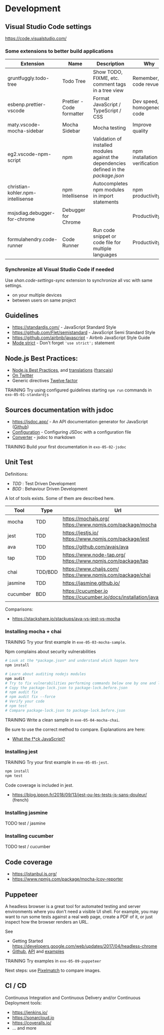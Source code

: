 # Development

## Visual Studio Code settings

https://code.visualstudio.com/

### Some extensions to better build applications

| Extension                         | Name                      | Description                                                                            | Why                           |
| --------------------------------- | ------------------------- | -------------------------------------------------------------------------------------- | ----------------------------- |
| gruntfuggly.todo-tree             | Todo Tree                 | Show TODO, FIXME, etc. comment tags in a tree view                                     | Remember, code revue          |
| esbenp.prettier-vscode            | Prettier - Code formatter | Format JavaScript / TypeScript / CSS                                                   | Dev speed, homogeneous code   |
| maty.vscode-mocha-sidebar         | Mocha Sidebar             | Mocha testing                                                                          | Improve quality               |
| eg2.vscode-npm-script             | npm                       | Validation of installed modules against the dependencies defined in the _package.json_ | npm installation verification |
| christian-kohler.npm-intellisense | npm Intellisense          | Autocompletes npm modules in import statements                                         | npm productivity              |
| msjsdiag.debugger-for-chrome      | Debugger for Chrome       |                                                                                        | Productivity                  |
| formulahendry.code-runner         | Code Runner               | Run code snippet or code file for multiple languages                                   | Productivity                  |

### Synchronize all Visual Studio Code if needed

Use _shan.code-settings-sync_ extension to synchronize all vsc with same settings.

- on your multiple devices
- between users on same project

## Guidelines

- https://standardjs.com/ - JavaScript Standard Style
- https://github.com/Flet/semistandard - JavaScript Semi Standard Style
- https://github.com/airbnb/javascript - Airbnb JavaScript Style Guide
- [Mode strict](https://stackoverflow.com/questions/1335851/what-does-use-strict-do-in-javascript-and-what-is-the-reasoning-behind-it) - Don't forget `'use strict';` statement

## Node.js Best Practices:

- [Node.js Best Practices](https://github.com/i0natan/nodebestpractices#1-project-structure-practices), and [translations](https://github.com/i0natan/nodebestpractices#translations) ([français](https://github.com/gaspaonrocks/nodebestpractices/blob/french-translation/README.french.md))
- [On Twitter](https://twitter.com/nodepractices/)
- Generic directives [Twelve factor](https://www.12factor.net/)

TRAINING Try using configured guidelines starting `npm run` commands in `exo-05-01-standardjs`

## Sources documentation with jsdoc

- https://jsdoc.app/ - An API documentation generator for JavaScript ([Github](https://github.com/jsdoc/jsdoc))
- [Configuration](https://jsdoc.app/about-configuring-jsdoc.html) - Configuring JSDoc with a configuration file
- [Converter](https://www.npmjs.com/package/jsdoc-to-markdown) - jsdoc to markdown

TRAINING Build your first documentation in `exo-05-02-jsdoc`

## Unit Test

Definitions:

- _TDD_ : Test Driven Development
- _BDD_ : Behaviour Driven Development

A lot of tools exists. Some of them are described here.

| Tool     | Type    | Url                                                                   |
| -------- | ------- | --------------------------------------------------------------------- |
| mocha    | TDD     | https://mochajs.org/ https://www.npmjs.com/package/mocha              |
| jest     | TDD     | https://jestjs.io/ https://www.npmjs.com/package/jest                 |
| ava      | TDD     | https://github.com/avajs/ava                                          |
| tap      | TDD     | https://www.node-tap.org/ https://www.npmjs.com/package/tap           |
| chai     | TDD/BDD | https://www.chaijs.com/ https://www.npmjs.com/package/chai            |
| jasmine  | TDD     | https://jasmine.github.io/                                            |
| cucumber | BDD     | https://cucumber.io https://cucumber.io/docs/installation/javascript/ |

Comparisons:

- https://stackshare.io/stackups/ava-vs-jest-vs-mocha

### Installing mocha + chai

TRAINING Try your first example in `exe-05-03-mocha-sample`.

Npm complains about security vulnerabilities

```bash
# Look at the *package.json* and understand which happen here
npm install

# Learn about auditing nodejs modules
npm audit
# Try to fix vulnerabilities performing commands below one by one and look at the results
# Copy the package-lock.json to package-lock.before.json
# npm audit fix
# npm audit fix --force
# Verify your code
# npm test
# Compare package-lock.json to package-lock.before.json
```

TRAINING Write a clean sample in `exe-05-04-mocha-chai`.

Be sure to use the correct method to compare. Explanations are here:

- [What the f\*ck JavaScript?](https://github.com/denysdovhan/wtfjs)

### Installing jest

TRAINING Try your first example in `exe-05-05-jest`.

```bash
npm install
npm test
```

Code coverage is included in jest.

- https://blog.ippon.fr/2018/09/13/jest-ou-les-tests-js-sans-douleur/ (french)

### Installing jasmine

TODO test / jasmine

### Installing cucumber

TODO test / cucumber

## Code coverage

- https://istanbul.js.org/
- https://www.npmjs.com/package/mocha-lcov-reporter

## Puppeteer

A headless browser is a great tool for automated testing and server environments where you don't need a visible UI shell. For example, you may want to run some tests against a real web page, create a PDF of it, or just inspect how the browser renders an URL.

See

- Getting Started https://developers.google.com/web/updates/2017/04/headless-chrome
- [Github](https://github.com/GoogleChrome/puppeteer), [API](https://github.com/GoogleChrome/puppeteer/blob/v1.18.0/docs/api.md) and [examples](https://github.com/GoogleChrome/puppeteer/tree/master/examples/)

TRAINING Try examples in `exo-05-09-puppeteer`

Next steps: use [Pixelmatch](https://github.com/mapbox/pixelmatch) to compare images.

## CI / CD

Continuous Integration and Continuous Delivery and/or Continuous Deployment tools:

- https://jenkins.io/
- https://sonarcloud.io
- https://coveralls.io/
- ... and more

